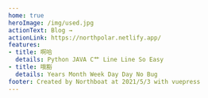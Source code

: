 ```yaml
---
home: true
heroImage: /img/used.jpg
actionText: Blog →
actionLink: https://northpolar.netlify.app/
features:
- title: 啊哈
  details: Python JAVA C艹 Line Line So Easy
- title: 哦豁
  details: Years Month Week Day Day No Bug
footer: Created by Northboat at 2021/5/3 with vuepress
---
```


